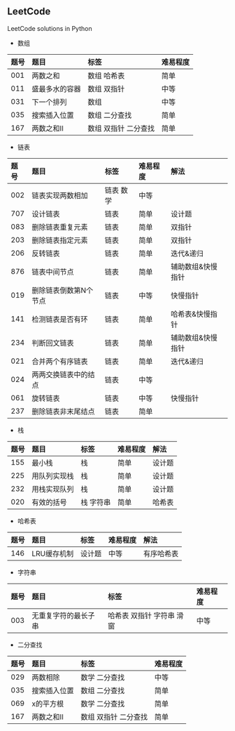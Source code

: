 ## LeetCode
LeetCode solutions in Python
- 数组

|题号|题目|标签|难易程度|
|:---|:---|:---|:---|
|001|两数之和|数组 哈希表|简单|
|011|盛最多水的容器|数组 双指针|中等|
|031|下一个排列|数组|中等|
|035|搜索插入位置|数组 二分查找|简单|
|167|两数之和II|数组 双指针 二分查找|简单|

- 链表

|题号|题目|标签|难易程度|解法|
|:---|:---|:---|:---|:---|
|002|链表实现两数相加|链表 数学|中等||
|707|设计链表|链表|简单|设计题|
|083|删除链表重复元素|链表|简单|双指针|
|203|删除链表指定元素|链表|简单|双指针|
|206|反转链表|链表|简单|迭代&递归|
|876|链表中间节点|链表|简单|辅助数组&快慢指针|
|019|删除链表倒数第N个节点|链表|中等|快慢指针|
|141|检测链表是否有环|链表|简单|哈希表&快慢指针|
|234|判断回文链表|链表|简单|辅助数组&快慢指针|
|021|合并两个有序链表|链表|简单|迭代&递归|
|024|两两交换链表中的结点|链表|中等||
|061|旋转链表|链表|中等|快慢指针|
|237|删除链表非末尾结点|链表|简单||

- 栈

|题号|题目|标签|难易程度|解法|
|:---|:---|:---|:---|:---|
|155|最小栈|栈|简单|设计题|
|225|用队列实现栈|栈|简单|设计题|
|232|用栈实现队列|栈|简单|设计题|
|020|有效的括号|栈 字符串|简单|哈希表|


- 哈希表

|题号|题目|标签|难易程度|解法|
|:---|:---|:---|:---|:---|
|146|LRU缓存机制|设计题|中等|有序哈希表|

- 字符串

|题号|题目|标签|难易程度|
|:---|:---|:---|:---|
|003|无重复字符的最长子串|哈希表 双指针 字符串 滑窗|中等|

- 二分查找

|题号|题目|标签|难易程度|
|:---|:---|:---|:---|
|029|两数相除|数学 二分查找|中等|
|035|搜索插入位置|数组 二分查找|简单|
|069|x的平方根|数学 二分查找|简单|
|167|两数之和II|数组 双指针 二分查找|简单|